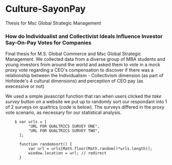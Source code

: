 # Culture-SayonPay
Thesis for Msc Global Strategic Management


### How do Individualist and Collectivist Ideals Influence Investor Say-On-Pay Votes for Companies

Final thesis for M.S. Global Commerce and Msc Global Strategic Management. We collected data from a diverse group of MBA students and young investors from around the world and asked them to vote in a mock proxy vote regarding a CEO's compensation to discover if there was a relationship between the Individualism - Collectivism dimension (as part of Hofstede's 4 cultural dimensions) and perception of CEO pay (as execessive or not)

We used a simple javascript function that ran when users clicked the *take survey* button on a website we put up to randomly sort our respondant into 1 of 2 surveys on qualtrics (code is below). The surveys differed in the proxy vote scenario, as necessary for our statistical analysis.

        $ var urls = [
              "URL FOR QUALTRICS SURVEY ONE",
              "URL FOR QUALTRICS SURVEY TWO",
          ];

          function randomsort() {
              var url = urls[Math.floor(Math.random()*urls.length)];
              window.location = url; // redirect
          }



